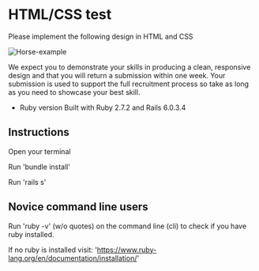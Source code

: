 # HTML/CSS test

Please implement the following design in HTML and CSS

![Horse-example](../assets/images/horse_js.png)

We expect you to demonstrate your skills in producing a clean, responsive design and that you will return a submission within one week. Your submission is used to support the full recruitment process so take as long as you need to showcase your best skill.

* Ruby version
Built with Ruby 2.7.2 and Rails 6.0.3.4

## Instructions

Open your terminal

Run 'bundle install'

Run 'rails s'

## Novice command line users

Run 'ruby -v' (w/o quotes) on the command line (cli) to check if you have ruby installed.

If no ruby is installed visit: 
'https://www.ruby-lang.org/en/documentation/installation/'
